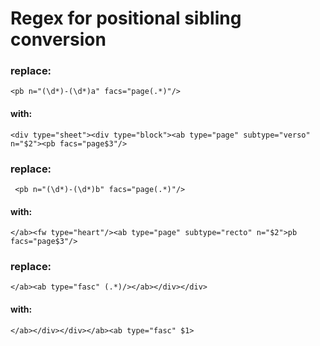 # Regex for positional sibling conversion

### replace: 
```<pb n="(\d*)-(\d*)a" facs="page(.*)"/>```

#### with:
```<div type="sheet"><div type="block"><ab type="page" subtype="verso" n="$2"><pb facs="page$3"/>```

### replace:     
 ``` <pb n="(\d*)-(\d*)b" facs="page(.*)"/>```
 
#### with:
```</ab><fw type="heart"/><ab type="page" subtype="recto" n="$2">pb facs="page$3"/>```

### replace:
```</ab><ab type="fasc" (.*)/></ab></div></div>```

#### with:
```</ab></div></div></ab><ab type="fasc" $1>```
